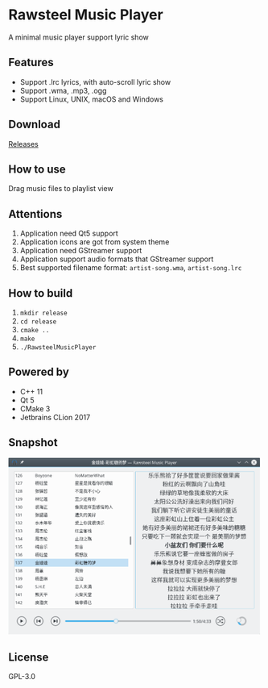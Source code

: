 # Rawsteel Music Player

A minimal music player support lyric show

## Features

- Support .lrc lyrics, with auto-scroll lyric show
- Support .wma, .mp3, .ogg
- Support Linux, UNIX, macOS and Windows

## Download

[Releases](https://github.com/baijifeilong/rawsteel-music-player/releases)

## How to use

Drag music files to playlist view

## Attentions

1. Application need Qt5 support
2. Application icons are got from system theme
3. Application need GStreamer support
4. Application support audio formats that GStreamer support
5. Best supported filename format: `artist-song.wma`, `artist-song.lrc`

## How to build

1. `mkdir release`
2. `cd release`
3. `cmake ..`
4. `make`
5. `./RawsteelMusicPlayer`

## Powered by

- C++ 11
- Qt 5
- CMake 3
- Jetbrains CLion 2017

## Snapshot

<img src="https://raw.githubusercontent.com/baijifeilong/resources/master/rawsteel-music-player/1.png" alt="Snapshot" width="500px"/>

## License

GPL-3.0
